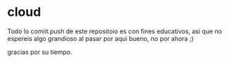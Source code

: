 # cloud

Todo lo comiit.push de este repositoio es con fines educativos,  asi que no espereis algo grandioso al pasar por aqui
bueno,  no por ahora ;)

gracias por su tiempo.
